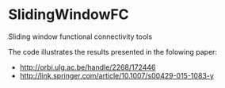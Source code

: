 # SlidingWindowFC
Sliding window functional connectivity tools

The code illustrates the results presented in the folowing paper:
- http://orbi.ulg.ac.be/handle/2268/172446
- http://link.springer.com/article/10.1007/s00429-015-1083-y
